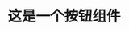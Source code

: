 <script setup>
import demo from './demo.vue'
import demoRaw from './demo.vue?raw'
</script>

# 这是一个按钮组件

<Preview :raw="demoRaw"><demo /></Preview>
